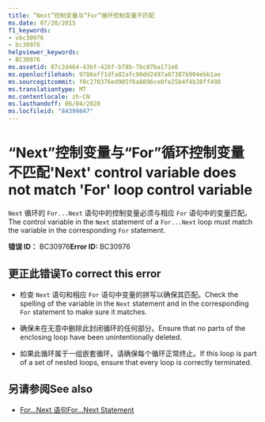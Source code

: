 ```yaml
---
title: “Next”控制变量与“For”循环控制变量不匹配
ms.date: 07/20/2015
f1_keywords:
- vbc30976
- bc30976
helpviewer_keywords:
- BC30976
ms.assetid: 87c2d464-43bf-426f-b78b-7bc07ba171e6
ms.openlocfilehash: 9786aff1dfa82afc90dd2497a87387b904ebb1ae
ms.sourcegitcommit: f8c270376ed905f6a8896ce0fe25b4f4b38ff498
ms.translationtype: MT
ms.contentlocale: zh-CN
ms.lasthandoff: 06/04/2020
ms.locfileid: "84399847"
---
```

# <a name="next-control-variable-does-not-match-for-loop-control-variable"></a><span data-ttu-id="e4a32-102">“Next”控制变量与“For”循环控制变量不匹配</span><span class="sxs-lookup"><span data-stu-id="e4a32-102">'Next' control variable does not match 'For' loop control variable</span></span>
<span data-ttu-id="e4a32-103">`Next` 循环的 `For...Next` 语句中的控制变量必须与相应 `For` 语句中的变量匹配。</span><span class="sxs-lookup"><span data-stu-id="e4a32-103">The control variable in the `Next` statement of a `For...Next` loop must match the variable in the corresponding `For` statement.</span></span>  
  
 <span data-ttu-id="e4a32-104">**错误 ID：** BC30976</span><span class="sxs-lookup"><span data-stu-id="e4a32-104">**Error ID:** BC30976</span></span>  
  
## <a name="to-correct-this-error"></a><span data-ttu-id="e4a32-105">更正此错误</span><span class="sxs-lookup"><span data-stu-id="e4a32-105">To correct this error</span></span>  
  
- <span data-ttu-id="e4a32-106">检查 `Next` 语句和相应 `For` 语句中变量的拼写以确保其匹配。</span><span class="sxs-lookup"><span data-stu-id="e4a32-106">Check the spelling of the variable in the `Next` statement and in the corresponding `For` statement to make sure it matches.</span></span>  
  
- <span data-ttu-id="e4a32-107">确保未在无意中删除此封闭循环的任何部分。</span><span class="sxs-lookup"><span data-stu-id="e4a32-107">Ensure that no parts of the enclosing loop have been unintentionally deleted.</span></span>  
  
- <span data-ttu-id="e4a32-108">如果此循环属于一组嵌套循环，请确保每个循环正常终止。</span><span class="sxs-lookup"><span data-stu-id="e4a32-108">If this loop is part of a set of nested loops, ensure that every loop is correctly terminated.</span></span>  
  
## <a name="see-also"></a><span data-ttu-id="e4a32-109">另请参阅</span><span class="sxs-lookup"><span data-stu-id="e4a32-109">See also</span></span>

- [<span data-ttu-id="e4a32-110">For...Next 语句</span><span class="sxs-lookup"><span data-stu-id="e4a32-110">For...Next Statement</span></span>](../language-reference/statements/for-next-statement.md)
